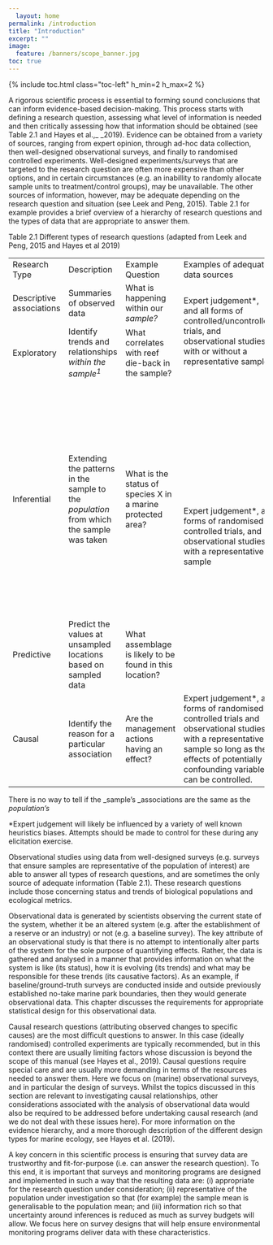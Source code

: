 ```yaml
---
  layout: home
permalink: /introduction
title: "Introduction"
excerpt: ""
image:
  feature: /banners/scope_banner.jpg
toc: true
---
```

{% include toc.html class="toc-left" h_min=2 h_max=2 %}

A rigorous scientific process is essential to forming sound conclusions that can inform evidence-based decision-making. This process starts with defining a research question, assessing what level of information is needed and then critically assessing how that information should be obtained (see Table 2.1 and Hayes et al.,_ _2019). Evidence can be obtained from a variety of sources, ranging from expert opinion, through ad-hoc data collection, then well-designed observational surveys, and finally to randomised controlled experiments. Well-designed experiments/surveys that are targeted to the research question are often more expensive than other options, and in certain circumstances (e.g. an inabillity to randomly allocate sample units to treatment/control groups), may be unavailable. The other sources of information, however, may be adequate depending on the research question and situation (see Leek and Peng, 2015). Table 2.1 for example provides a brief overview of a hierarchy of research questions and the types of data that are appropriate to answer them.

Table 2.1 Different types of research questions (adapted from Leek and Peng, 2015 and Hayes et al 2019)


<table>
  <tr>
   <td>Research Type
   </td>
   <td>Description
   </td>
   <td>Example Question
   </td>
   <td>Examples of adequate data sources
   </td>
   <td>Complexity
   </td>
  </tr>
  <tr>
   <td>Descriptive associations
   </td>
   <td>Summaries of observed data
   </td>
   <td>What is happening within our <em>sample?</em>
   </td>
   <td rowspan="2" >Expert judgement*, and all forms of controlled/uncontrolled trials, and observational studies with or without a representative sample
   </td>
   <td>Simple
   </td>
  </tr>
  <tr>
   <td>Exploratory
   </td>
   <td>Identify trends and relationships <em>within the sample<sup>1</sup></em>
   </td>
   <td>What correlates with reef die-back in the sample?
   </td>
   <td rowspan="3" >

<p id="gdcalert3" ><span style="color: red; font-weight: bold">>>>>>  gd2md-html alert: inline drawings not supported directly from Docs. You may want to copy the inline drawing to a standalone drawing and export by reference. See <a href="https://github.com/evbacher/gd2md-html/wiki/Google-Drawings-by-reference">Google Drawings by reference</a> for details. The img URL below is a placeholder. </span><br>(<a href="#">Back to top</a>)(<a href="#gdcalert4">Next alert</a>)<br><span style="color: red; font-weight: bold">>>>>> </span></p>


<img src="https://docs.google.com/drawings/d/12345/export/png" width="80%" alt="drawing">

   </td>
  </tr>
  <tr>
   <td>Inferential
   </td>
   <td>Extending the patterns in the sample to the <em>population </em>from which the sample was taken
   </td>
   <td>What is the status of species X in a marine protected area?
   </td>
   <td rowspan="2" >Expert judgement*, all forms of randomised controlled trials, and observational studies with a representative sample
   </td>
  </tr>
  <tr>
   <td>Predictive
   </td>
   <td>Predict the values at unsampled locations based on sampled data
   </td>
   <td>What assemblage is likely to be found in this location?
   </td>
  </tr>
  <tr>
   <td>Causal
   </td>
   <td>Identify the reason for a particular association
   </td>
   <td>Are the management actions having an effect?
   </td>
   <td>Expert judgement*, all forms of randomised controlled trials and observational studies with a representative sample so long as the effects of potentially confounding variables can be controlled.
   </td>
   <td> \
Complex
   </td>
  </tr>
</table>


There is no way to tell if the _sample’s _associations are the same as the _population’s_ 

*Expert judgement will likely be influenced by a variety of well known heuristics biases. Attempts should be made to control for these during any elicitation exercise.

Observational studies using data from well-designed surveys (e.g. surveys that ensure samples are representative of the population of interest) are able to answer all types of research questions, and are sometimes the only source of adequate information (Table 2.1). These research questions include those concerning status and trends of biological populations and ecological metrics. 

Observational data is generated by scientists observing the current state of the system, whether it be an altered system (e.g. after the establishment of a reserve or an industry) or not (e.g. a baseline survey). The key attribute of an observational study is that there is no attempt to intentionally alter parts of the system for the sole purpose of quantifying effects. Rather, the data is gathered and analysed in a manner that provides information on what the system is like (its status), how it is evolving (its trends) and what may be responsible for these trends (its causative factors). As an example, if baseline/ground-truth surveys are conducted inside and outside previously established no-take marine park boundaries, then they would generate observational data. This chapter discusses the requirements for appropriate statistical design for this observational data.

Causal research questions (attributing observed changes to specific causes) are the most difficult questions to answer. In this case (ideally randomised) controlled experiments are typically recommended, but in this context there are usually limiting factors whose discussion is beyond the scope of this manual (see Hayes et al., 2019). Causal questions require special care and are usually more demanding in terms of the resources needed to answer them. Here we focus on (marine) observational surveys, and in particular the design of surveys. Whilst the topics discussed in this section are relevant to investigating causal relationships, other considerations associated with the analysis of observational data would also be required to be addressed before undertaking causal research (and we do not deal with these issues here). For more information on the evidence hierarchy, and a more thorough description of the different design types for marine ecology, see Hayes et al. (2019).

A key concern in this scientific process is ensuring that survey data are trustworthy and fit-for-purpose (i.e. can answer the research question). To this end, it is important that surveys and monitoring programs are designed and implemented in such a way that the resulting data are: (i) appropriate for the research question under consideration; (ii) representative of the population under investigation so that (for example) the sample mean is generalisable to the population mean; and (iii) information rich so that uncertainty around inferences is reduced as much as survey budgets will allow. We focus here on survey designs that will help ensure environmental monitoring programs deliver data with these characteristics.